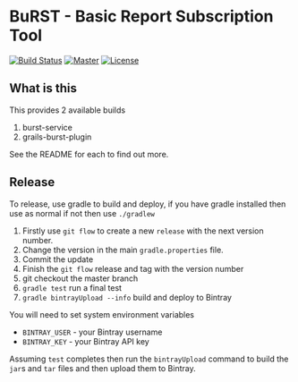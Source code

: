 # BuRST - Basic Report Subscription Tool

[![Build Status](https://travis-ci.org/jamesrwelch/BuRST.svg?branch=develop)](https://travis-ci.org/jamesrwelch/BuRST)
[![Master](http://img.shields.io/badge/master-1.1-green.svg)](https://github.com/jamesrwelch/BuRST/tree/master)
[![License](http://img.shields.io/badge/license-MIT_License-lightgrey.svg)](https://github.com/jamesrwelch/BuRST/blob/develop/LICENSE)

## What is this

This provides 2 available builds

1. burst-service
1. grails-burst-plugin

See the README for each to find out more.

## Release

To release, use gradle to build and deploy, if you have gradle installed then use as normal if not then use `./gradlew`

1. Firstly use `git flow` to create a new `release` with the next version number.
1. Change the version in the main `gradle.properties` file.
1. Commit the update
1. Finish the `git flow` release and tag with the version number
1. git checkout the master branch
1. `gradle test` run a final test
1. `gradle bintrayUpload --info` build and deploy to Bintray

You will need to set system environment variables

* `BINTRAY_USER` - your Bintray username
* `BINTRAY_KEY` - your Bintray API key

Assuming `test` completes then run the `bintrayUpload` command to build the `jar`s and `tar` files and then upload them
to Bintray.
